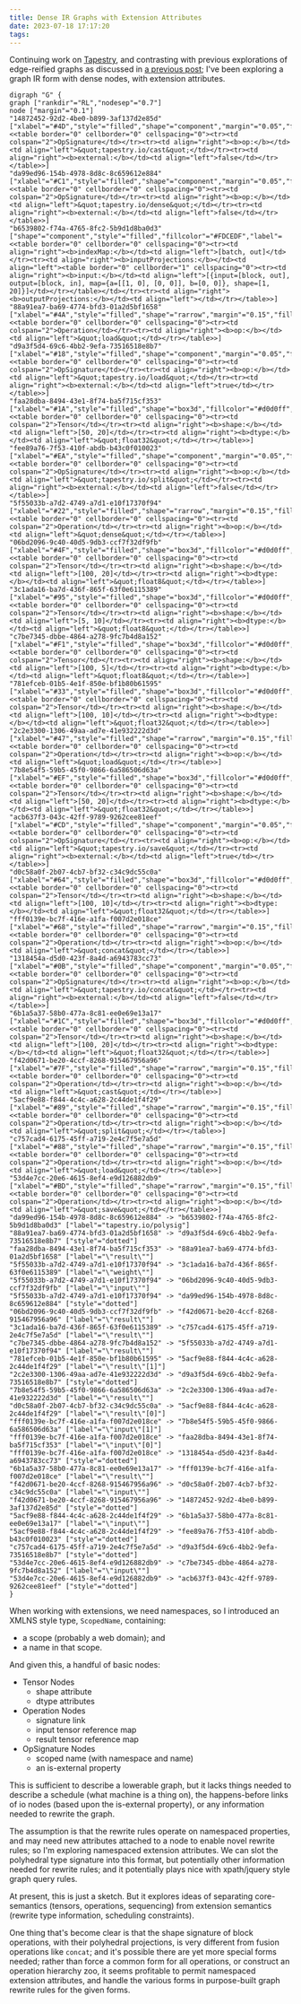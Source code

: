 ```yaml
---
title: Dense IR Graphs with Extension Attributes
date: 2023-07-18 17:17:20
tags:
---
```


Continuing work on [Tapestry](/Tapestry), and contrasting with previous explorations of 
edge-reified graphs as discussed in
[a previous post](/2023/06/28/Tapestry-Graph-Type-Theory-Explorations/); I've been exploring
a graph IR form with dense nodes, with extension attributes.

```graphviz
digraph "G" {
graph ["rankdir"="RL","nodesep"="0.7"]
node ["margin"="0.1"]
"14872452-92d2-4be0-b899-3af137d2e85d" ["xlabel"="#4D","style"="filled","shape"="component","margin"="0.05","fillcolor"="#FDCEDF","label"=<<table border="0" cellborder="0" cellspacing="0"><tr><td colspan="2">OpSignature</td></tr><tr><td align="right"><b>op:</b></td><td align="left">&quot;tapestry.io/cast&quot;</td></tr><tr><td align="right"><b>external:</b></td><td align="left">false</td></tr></table>>]
"da99ed96-154b-4978-8d8c-8c659612e884" ["xlabel"="#C1","style"="filled","shape"="component","margin"="0.05","fillcolor"="#FDCEDF","label"=<<table border="0" cellborder="0" cellspacing="0"><tr><td colspan="2">OpSignature</td></tr><tr><td align="right"><b>op:</b></td><td align="left">&quot;tapestry.io/dense&quot;</td></tr><tr><td align="right"><b>external:</b></td><td align="left">false</td></tr></table>>]
"b6539802-f74a-4765-8fc2-5b9d1d8ba0d3" ["shape"="component","style"="filled","fillcolor"="#FDCEDF","label"=<<table border="0" cellborder="0" cellspacing="0"><tr><td align="right"><b>indexMap:</b></td><td align="left">[batch, out]</td></tr><tr><td align="right"><b>inputProjections:</b></td><td align="left"><table border="0" cellborder="1" cellspacing="0"><tr><td align="right"><b>input:</b></td><td align="left">[{input=[block, out], output=[block, in], map={a=[[1, 0], [0, 0]], b=[0, 0]}, shape=[1, 20]}]</td></tr></table></td></tr><tr><td align="right"><b>outputProjections:</b></td><td align="left"></td></tr></table>>]
"88a91ea7-ba69-4774-bfd3-01a2d5bf1658" ["xlabel"="#4A","style"="filled","shape"="rarrow","margin"="0.15","fillcolor"="#75DDDD","color"="red","penwidth"="6","label"=<<table border="0" cellborder="0" cellspacing="0"><tr><td colspan="2">Operation</td></tr><tr><td align="right"><b>op:</b></td><td align="left">&quot;load&quot;</td></tr></table>>]
"d9a3f5d4-69c6-4bb2-9efa-73516518e8b7" ["xlabel"="#18","style"="filled","shape"="component","margin"="0.05","fillcolor"="#FDCEDF","label"=<<table border="0" cellborder="0" cellspacing="0"><tr><td colspan="2">OpSignature</td></tr><tr><td align="right"><b>op:</b></td><td align="left">&quot;tapestry.io/load&quot;</td></tr><tr><td align="right"><b>external:</b></td><td align="left">true</td></tr></table>>]
"faa28dba-8494-43e1-8f74-ba5f715cf353" ["xlabel"="#1A","style"="filled","shape"="box3d","fillcolor"="#d0d0ff","label"=<<table border="0" cellborder="0" cellspacing="0"><tr><td colspan="2">Tensor</td></tr><tr><td align="right"><b>shape:</b></td><td align="left">[50, 20]</td></tr><tr><td align="right"><b>dtype:</b></td><td align="left">&quot;float32&quot;</td></tr></table>>]
"fee89a76-7f53-410f-abdb-b43c0f010023" ["xlabel"="#EA","style"="filled","shape"="component","margin"="0.05","fillcolor"="#FDCEDF","label"=<<table border="0" cellborder="0" cellspacing="0"><tr><td colspan="2">OpSignature</td></tr><tr><td align="right"><b>op:</b></td><td align="left">&quot;tapestry.io/split&quot;</td></tr><tr><td align="right"><b>external:</b></td><td align="left">false</td></tr></table>>]
"5f55033b-a7d2-4749-a7d1-e10f17370f94" ["xlabel"="#22","style"="filled","shape"="rarrow","margin"="0.15","fillcolor"="#75DDDD","label"=<<table border="0" cellborder="0" cellspacing="0"><tr><td colspan="2">Operation</td></tr><tr><td align="right"><b>op:</b></td><td align="left">&quot;dense&quot;</td></tr></table>>]
"06bd2096-9c40-40d5-9db3-ccf7f32df9fb" ["xlabel"="#4F","style"="filled","shape"="box3d","fillcolor"="#d0d0ff","label"=<<table border="0" cellborder="0" cellspacing="0"><tr><td colspan="2">Tensor</td></tr><tr><td align="right"><b>shape:</b></td><td align="left">[100, 20]</td></tr><tr><td align="right"><b>dtype:</b></td><td align="left">&quot;float8&quot;</td></tr></table>>]
"3c1ada16-ba7d-436f-865f-63f0e6115389" ["xlabel"="#95","style"="filled","shape"="box3d","fillcolor"="#d0d0ff","label"=<<table border="0" cellborder="0" cellspacing="0"><tr><td colspan="2">Tensor</td></tr><tr><td align="right"><b>shape:</b></td><td align="left">[5, 10]</td></tr><tr><td align="right"><b>dtype:</b></td><td align="left">&quot;float8&quot;</td></tr></table>>]
"c7be7345-dbbe-4864-a278-9fc7b4d8a152" ["xlabel"="#F1","style"="filled","shape"="box3d","fillcolor"="#d0d0ff","label"=<<table border="0" cellborder="0" cellspacing="0"><tr><td colspan="2">Tensor</td></tr><tr><td align="right"><b>shape:</b></td><td align="left">[100, 5]</td></tr><tr><td align="right"><b>dtype:</b></td><td align="left">&quot;float8&quot;</td></tr></table>>]
"781efceb-01b5-4e1f-850e-bf1b80b61595" ["xlabel"="#33","style"="filled","shape"="box3d","fillcolor"="#d0d0ff","label"=<<table border="0" cellborder="0" cellspacing="0"><tr><td colspan="2">Tensor</td></tr><tr><td align="right"><b>shape:</b></td><td align="left">[100, 10]</td></tr><tr><td align="right"><b>dtype:</b></td><td align="left">&quot;float32&quot;</td></tr></table>>]
"2c2e3300-1306-49aa-ad7e-41e932222d3d" ["xlabel"="#47","style"="filled","shape"="rarrow","margin"="0.15","fillcolor"="#75DDDD","color"="red","penwidth"="6","label"=<<table border="0" cellborder="0" cellspacing="0"><tr><td colspan="2">Operation</td></tr><tr><td align="right"><b>op:</b></td><td align="left">&quot;load&quot;</td></tr></table>>]
"7b8e54f5-59b5-45f0-9866-6a586506d63a" ["xlabel"="#EF","style"="filled","shape"="box3d","fillcolor"="#d0d0ff","label"=<<table border="0" cellborder="0" cellspacing="0"><tr><td colspan="2">Tensor</td></tr><tr><td align="right"><b>shape:</b></td><td align="left">[50, 20]</td></tr><tr><td align="right"><b>dtype:</b></td><td align="left">&quot;float32&quot;</td></tr></table>>]
"acb637f3-043c-42ff-9789-9262cee81eef" ["xlabel"="#CD","style"="filled","shape"="component","margin"="0.05","fillcolor"="#FDCEDF","label"=<<table border="0" cellborder="0" cellspacing="0"><tr><td colspan="2">OpSignature</td></tr><tr><td align="right"><b>op:</b></td><td align="left">&quot;tapestry.io/save&quot;</td></tr><tr><td align="right"><b>external:</b></td><td align="left">true</td></tr></table>>]
"d0c58a0f-2b07-4cb7-bf32-c34c9dc55c0a" ["xlabel"="#64","style"="filled","shape"="box3d","fillcolor"="#d0d0ff","label"=<<table border="0" cellborder="0" cellspacing="0"><tr><td colspan="2">Tensor</td></tr><tr><td align="right"><b>shape:</b></td><td align="left">[100, 10]</td></tr><tr><td align="right"><b>dtype:</b></td><td align="left">&quot;float32&quot;</td></tr></table>>]
"fff0139e-bc7f-416e-a1fa-f007d2e018ce" ["xlabel"="#68","style"="filled","shape"="rarrow","margin"="0.15","fillcolor"="#75DDDD","label"=<<table border="0" cellborder="0" cellspacing="0"><tr><td colspan="2">Operation</td></tr><tr><td align="right"><b>op:</b></td><td align="left">&quot;concat&quot;</td></tr></table>>]
"1318454a-d5d0-423f-8a4d-a6943783cc73" ["xlabel"="#0B","style"="filled","shape"="component","margin"="0.05","fillcolor"="#FDCEDF","label"=<<table border="0" cellborder="0" cellspacing="0"><tr><td colspan="2">OpSignature</td></tr><tr><td align="right"><b>op:</b></td><td align="left">&quot;tapestry.io/concat&quot;</td></tr><tr><td align="right"><b>external:</b></td><td align="left">false</td></tr></table>>]
"6b1a5a37-58b0-477a-8c81-ee0e69e13a17" ["xlabel"="#1C","style"="filled","shape"="box3d","fillcolor"="#d0d0ff","label"=<<table border="0" cellborder="0" cellspacing="0"><tr><td colspan="2">Tensor</td></tr><tr><td align="right"><b>shape:</b></td><td align="left">[100, 20]</td></tr><tr><td align="right"><b>dtype:</b></td><td align="left">&quot;float32&quot;</td></tr></table>>]
"f42d0671-be20-4ccf-8268-915467956a96" ["xlabel"="#7F","style"="filled","shape"="rarrow","margin"="0.15","fillcolor"="#75DDDD","label"=<<table border="0" cellborder="0" cellspacing="0"><tr><td colspan="2">Operation</td></tr><tr><td align="right"><b>op:</b></td><td align="left">&quot;cast&quot;</td></tr></table>>]
"5acf9e88-f844-4c4c-a628-2c44de1f4f29" ["xlabel"="#89","style"="filled","shape"="rarrow","margin"="0.15","fillcolor"="#75DDDD","label"=<<table border="0" cellborder="0" cellspacing="0"><tr><td colspan="2">Operation</td></tr><tr><td align="right"><b>op:</b></td><td align="left">&quot;split&quot;</td></tr></table>>]
"c757cad4-6175-45ff-a719-2e4c7f5e7a5d" ["xlabel"="#88","style"="filled","shape"="rarrow","margin"="0.15","fillcolor"="#75DDDD","color"="red","penwidth"="6","label"=<<table border="0" cellborder="0" cellspacing="0"><tr><td colspan="2">Operation</td></tr><tr><td align="right"><b>op:</b></td><td align="left">&quot;load&quot;</td></tr></table>>]
"53d4e7cc-20e6-4615-8ef4-e9d126882db9" ["xlabel"="#BD","style"="filled","shape"="rarrow","margin"="0.15","fillcolor"="#75DDDD","color"="red","penwidth"="6","label"=<<table border="0" cellborder="0" cellspacing="0"><tr><td colspan="2">Operation</td></tr><tr><td align="right"><b>op:</b></td><td align="left">&quot;save&quot;</td></tr></table>>]
"da99ed96-154b-4978-8d8c-8c659612e884" -> "b6539802-f74a-4765-8fc2-5b9d1d8ba0d3" ["label"="tapestry.io/polysig"]
"88a91ea7-ba69-4774-bfd3-01a2d5bf1658" -> "d9a3f5d4-69c6-4bb2-9efa-73516518e8b7" ["style"="dotted"]
"faa28dba-8494-43e1-8f74-ba5f715cf353" -> "88a91ea7-ba69-4774-bfd3-01a2d5bf1658" ["label"="\"result\""]
"5f55033b-a7d2-4749-a7d1-e10f17370f94" -> "3c1ada16-ba7d-436f-865f-63f0e6115389" ["label"="\"weight\""]
"5f55033b-a7d2-4749-a7d1-e10f17370f94" -> "06bd2096-9c40-40d5-9db3-ccf7f32df9fb" ["label"="\"input\""]
"5f55033b-a7d2-4749-a7d1-e10f17370f94" -> "da99ed96-154b-4978-8d8c-8c659612e884" ["style"="dotted"]
"06bd2096-9c40-40d5-9db3-ccf7f32df9fb" -> "f42d0671-be20-4ccf-8268-915467956a96" ["label"="\"result\""]
"3c1ada16-ba7d-436f-865f-63f0e6115389" -> "c757cad4-6175-45ff-a719-2e4c7f5e7a5d" ["label"="\"result\""]
"c7be7345-dbbe-4864-a278-9fc7b4d8a152" -> "5f55033b-a7d2-4749-a7d1-e10f17370f94" ["label"="\"result\""]
"781efceb-01b5-4e1f-850e-bf1b80b61595" -> "5acf9e88-f844-4c4c-a628-2c44de1f4f29" ["label"="\"result\"[1]"]
"2c2e3300-1306-49aa-ad7e-41e932222d3d" -> "d9a3f5d4-69c6-4bb2-9efa-73516518e8b7" ["style"="dotted"]
"7b8e54f5-59b5-45f0-9866-6a586506d63a" -> "2c2e3300-1306-49aa-ad7e-41e932222d3d" ["label"="\"result\""]
"d0c58a0f-2b07-4cb7-bf32-c34c9dc55c0a" -> "5acf9e88-f844-4c4c-a628-2c44de1f4f29" ["label"="\"result\"[0]"]
"fff0139e-bc7f-416e-a1fa-f007d2e018ce" -> "7b8e54f5-59b5-45f0-9866-6a586506d63a" ["label"="\"input\"[1]"]
"fff0139e-bc7f-416e-a1fa-f007d2e018ce" -> "faa28dba-8494-43e1-8f74-ba5f715cf353" ["label"="\"input\"[0]"]
"fff0139e-bc7f-416e-a1fa-f007d2e018ce" -> "1318454a-d5d0-423f-8a4d-a6943783cc73" ["style"="dotted"]
"6b1a5a37-58b0-477a-8c81-ee0e69e13a17" -> "fff0139e-bc7f-416e-a1fa-f007d2e018ce" ["label"="\"result\""]
"f42d0671-be20-4ccf-8268-915467956a96" -> "d0c58a0f-2b07-4cb7-bf32-c34c9dc55c0a" ["label"="\"input\""]
"f42d0671-be20-4ccf-8268-915467956a96" -> "14872452-92d2-4be0-b899-3af137d2e85d" ["style"="dotted"]
"5acf9e88-f844-4c4c-a628-2c44de1f4f29" -> "6b1a5a37-58b0-477a-8c81-ee0e69e13a17" ["label"="\"input\""]
"5acf9e88-f844-4c4c-a628-2c44de1f4f29" -> "fee89a76-7f53-410f-abdb-b43c0f010023" ["style"="dotted"]
"c757cad4-6175-45ff-a719-2e4c7f5e7a5d" -> "d9a3f5d4-69c6-4bb2-9efa-73516518e8b7" ["style"="dotted"]
"53d4e7cc-20e6-4615-8ef4-e9d126882db9" -> "c7be7345-dbbe-4864-a278-9fc7b4d8a152" ["label"="\"input\""]
"53d4e7cc-20e6-4615-8ef4-e9d126882db9" -> "acb637f3-043c-42ff-9789-9262cee81eef" ["style"="dotted"]
}
```

When working with extensions, we need namespaces, so I introduced an XMLNS style type, `ScopedName`,
containing:
  * a scope (probably a web domain); and
  * a name in that scope.

And given this, a handful of basic nodes:
 * Tensor Nodes
   * shape attribute
   * dtype attributes
 * Operation Nodes
   * signature link
   * input tensor reference map
   * result tensor reference map
 * OpSignature Nodes
   * scoped name (with namespace and name)
   * an is-external property

This is sufficient to describe a lowerable graph, but it lacks things needed to describe a 
schedule (what machine is a thing on), the happens-before links of io nodes (based upon the 
is-external property), or any information needed to rewrite the graph.

The assumption is that the rewrite rules operate on namespaced properties, and may need new 
attributes attached to a node to enable novel rewrite rules; so I'm exploring namespaced
extension attributes. We can slot the polyhedral type signature into this format, but potentially
other information needed for rewrite rules; and it potentially plays nice with xpath/jquery style
graph query rules.

At present, this is just a sketch. But it explores ideas of separating core-semantics (tensors, 
operations, sequencing) from extension semantics (rewrite type information, scheduling constraints).

One thing that's become clear is that the shape signature of block operations, with their polyhedral
projections, is very different from fusion operations like `concat`; and it's possible there are
yet more special forms needed; rather than force a common form for all operations, or construct an
operation hierarchy zoo, it seems profitable to permit namespaced extension attributes, and handle
the various forms in purpose-built graph rewrite rules for the given forms.
